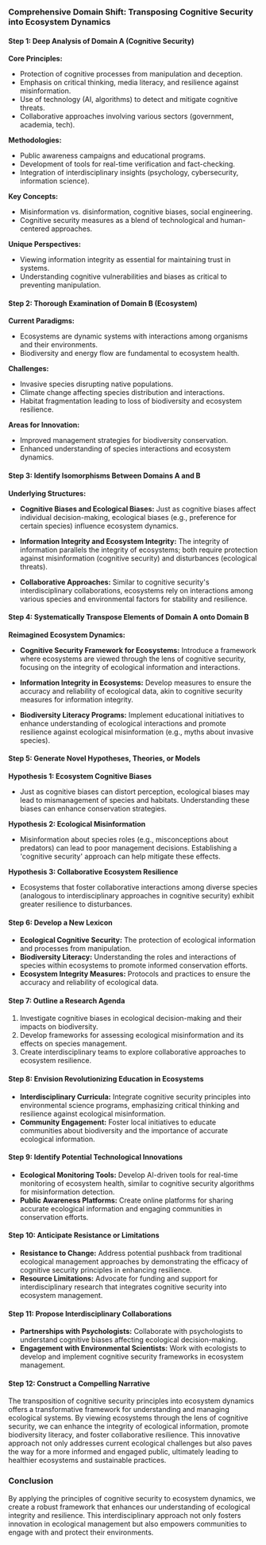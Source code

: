 ### Comprehensive Domain Shift: Transposing Cognitive Security into Ecosystem Dynamics

#### Step 1: Deep Analysis of Domain A (Cognitive Security)

**Core Principles:**
- Protection of cognitive processes from manipulation and deception.
- Emphasis on critical thinking, media literacy, and resilience against misinformation.
- Use of technology (AI, algorithms) to detect and mitigate cognitive threats.
- Collaborative approaches involving various sectors (government, academia, tech).
  
**Methodologies:**
- Public awareness campaigns and educational programs.
- Development of tools for real-time verification and fact-checking.
- Integration of interdisciplinary insights (psychology, cybersecurity, information science).
  
**Key Concepts:**
- Misinformation vs. disinformation, cognitive biases, social engineering.
- Cognitive security measures as a blend of technological and human-centered approaches.
  
**Unique Perspectives:**
- Viewing information integrity as essential for maintaining trust in systems.
- Understanding cognitive vulnerabilities and biases as critical to preventing manipulation.

#### Step 2: Thorough Examination of Domain B (Ecosystem)

**Current Paradigms:**
- Ecosystems are dynamic systems with interactions among organisms and their environments.
- Biodiversity and energy flow are fundamental to ecosystem health.
  
**Challenges:**
- Invasive species disrupting native populations.
- Climate change affecting species distribution and interactions.
- Habitat fragmentation leading to loss of biodiversity and ecosystem resilience.

**Areas for Innovation:**
- Improved management strategies for biodiversity conservation.
- Enhanced understanding of species interactions and ecosystem dynamics.

#### Step 3: Identify Isomorphisms Between Domains A and B

**Underlying Structures:**
- **Cognitive Biases and Ecological Biases:** Just as cognitive biases affect individual decision-making, ecological biases (e.g., preference for certain species) influence ecosystem dynamics.
  
- **Information Integrity and Ecosystem Integrity:** The integrity of information parallels the integrity of ecosystems; both require protection against misinformation (cognitive security) and disturbances (ecological threats).

- **Collaborative Approaches:** Similar to cognitive security's interdisciplinary collaborations, ecosystems rely on interactions among various species and environmental factors for stability and resilience.

#### Step 4: Systematically Transpose Elements of Domain A onto Domain B

**Reimagined Ecosystem Dynamics:**
- **Cognitive Security Framework for Ecosystems:** Introduce a framework where ecosystems are viewed through the lens of cognitive security, focusing on the integrity of ecological information and interactions.
  
- **Information Integrity in Ecosystems:** Develop measures to ensure the accuracy and reliability of ecological data, akin to cognitive security measures for information integrity.

- **Biodiversity Literacy Programs:** Implement educational initiatives to enhance understanding of ecological interactions and promote resilience against ecological misinformation (e.g., myths about invasive species).

#### Step 5: Generate Novel Hypotheses, Theories, or Models

**Hypothesis 1: Ecosystem Cognitive Biases**
- Just as cognitive biases can distort perception, ecological biases may lead to mismanagement of species and habitats. Understanding these biases can enhance conservation strategies.

**Hypothesis 2: Ecological Misinformation**
- Misinformation about species roles (e.g., misconceptions about predators) can lead to poor management decisions. Establishing a 'cognitive security' approach can help mitigate these effects.

**Hypothesis 3: Collaborative Ecosystem Resilience**
- Ecosystems that foster collaborative interactions among diverse species (analogous to interdisciplinary approaches in cognitive security) exhibit greater resilience to disturbances.

#### Step 6: Develop a New Lexicon

- **Ecological Cognitive Security:** The protection of ecological information and processes from manipulation.
- **Biodiversity Literacy:** Understanding the roles and interactions of species within ecosystems to promote informed conservation efforts.
- **Ecosystem Integrity Measures:** Protocols and practices to ensure the accuracy and reliability of ecological data.

#### Step 7: Outline a Research Agenda

1. Investigate cognitive biases in ecological decision-making and their impacts on biodiversity.
2. Develop frameworks for assessing ecological misinformation and its effects on species management.
3. Create interdisciplinary teams to explore collaborative approaches to ecosystem resilience.

#### Step 8: Envision Revolutionizing Education in Ecosystems

- **Interdisciplinary Curricula:** Integrate cognitive security principles into environmental science programs, emphasizing critical thinking and resilience against ecological misinformation.
- **Community Engagement:** Foster local initiatives to educate communities about biodiversity and the importance of accurate ecological information.

#### Step 9: Identify Potential Technological Innovations

- **Ecological Monitoring Tools:** Develop AI-driven tools for real-time monitoring of ecosystem health, similar to cognitive security algorithms for misinformation detection.
- **Public Awareness Platforms:** Create online platforms for sharing accurate ecological information and engaging communities in conservation efforts.

#### Step 10: Anticipate Resistance or Limitations

- **Resistance to Change:** Address potential pushback from traditional ecological management approaches by demonstrating the efficacy of cognitive security principles in enhancing resilience.
- **Resource Limitations:** Advocate for funding and support for interdisciplinary research that integrates cognitive security into ecosystem management.

#### Step 11: Propose Interdisciplinary Collaborations

- **Partnerships with Psychologists:** Collaborate with psychologists to understand cognitive biases affecting ecological decision-making.
- **Engagement with Environmental Scientists:** Work with ecologists to develop and implement cognitive security frameworks in ecosystem management.

#### Step 12: Construct a Compelling Narrative

The transposition of cognitive security principles into ecosystem dynamics offers a transformative framework for understanding and managing ecological systems. By viewing ecosystems through the lens of cognitive security, we can enhance the integrity of ecological information, promote biodiversity literacy, and foster collaborative resilience. This innovative approach not only addresses current ecological challenges but also paves the way for a more informed and engaged public, ultimately leading to healthier ecosystems and sustainable practices.

### Conclusion

By applying the principles of cognitive security to ecosystem dynamics, we create a robust framework that enhances our understanding of ecological integrity and resilience. This interdisciplinary approach not only fosters innovation in ecological management but also empowers communities to engage with and protect their environments.